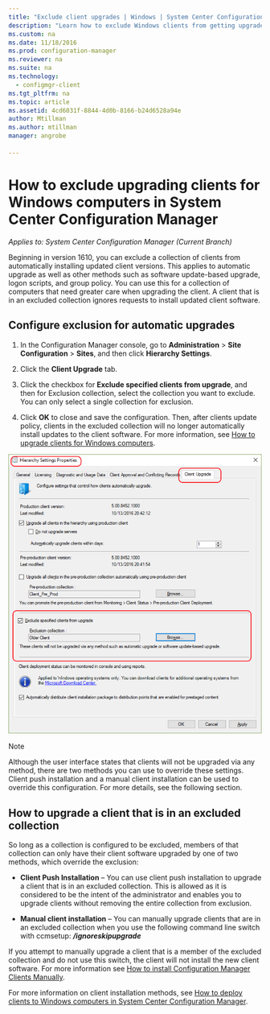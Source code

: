 ```yaml
---
title: "Exclude client upgrades | Windows | System Center Configuration Manager"
description: "Learn how to exclude Windows clients from getting upgraded in System Center Configuration Manager."
ms.custom: na
ms.date: 11/18/2016
ms.prod: configuration-manager
ms.reviewer: na
ms.suite: na
ms.technology:
  - configmgr-client
ms.tgt_pltfrm: na
ms.topic: article
ms.assetid: 4cd6031f-8844-4d0b-8166-b24d6528a94e
author: Mtillman
ms.author: mtillman
manager: angrobe

---
```

# How to exclude upgrading clients for Windows computers in System Center Configuration Manager

*Applies to: System Center Configuration Manager (Current Branch)*

Beginning in version 1610, you can exclude a collection of clients from automatically installing updated client versions. This applies to automatic upgrade as well as other methods such as software update-based upgrade, logon scripts, and group policy. You can use this for a collection of computers that need greater care when upgrading the client. A client that is in an excluded collection ignores requests to install updated client software.

## Configure exclusion for automatic upgrades

1. In the Configuration Manager console, go to **Administration** > **Site Configuration** > **Sites**, and then click **Hierarchy Settings**.

2. Click the **Client Upgrade** tab.

3. Click the checkbox for **Exclude specified clients from upgrade**, and then for Exclusion collection, select the collection you want to exclude. You can only select a single collection for exclusion.

4.  Click **OK** to close and save the configuration. Then, after clients update policy, clients in the excluded collection will no longer automatically install updates to the client software. For more information, see [How to upgrade clients for Windows computers](upgrade-clients-for-windows-computers.md).

![Settings for automatic upgrade exclusion](media/automatic_upgrade_exclusion.png)



>[!NOTE]
>Although the user interface states that clients will not be upgraded via any method, there are two methods you can use to override these settings. Client push installation and a manual client installation can be used to override this configuration. For more details, see the following section.

## How to upgrade a client that is in an excluded collection

So long as a collection is configured to be excluded, members of that collection can only have their client software upgraded by one of two methods, which override the exclusion:
 - **Client Push Installation** – You can use client push installation to upgrade a client that is in an excluded collection. This is allowed as it is considered to be the intent of the administrator and enables you to upgrade clients without removing the entire collection from exclusion.       

 - **Manual client installation** – You can manually upgrade clients that are in an excluded collection when you use the following command line switch with ccmsetup:  ***/ignoreskipupgrade***

  If you attempt to manually upgrade a client that is a member of the excluded collection and do not use this switch, the client will not install the new client software. For more information see [How to install Configuration Manager Clients Manually](/sccm/core/clients/deploy/deploy-clients-to-windows-computers#BKMK_Manual).

For more information on client installation methods, see [How to deploy clients to Windows computers in System Center Configuration Manager](/sccm/core/clients/deploy/deploy-clients-to-windows-computers).
